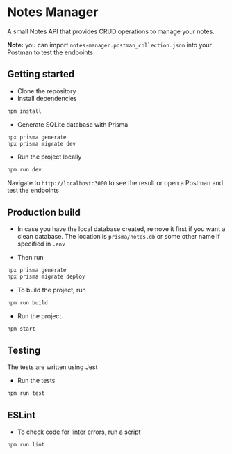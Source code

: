 # Notes Manager

A small Notes API that provides CRUD operations to manage your notes.

**Note:** you can import `notes-manager.postman_collection.json` into your Postman to test the endpoints

## Getting started

- Clone the repository
- Install dependencies

```bash
npm install
```

- Generate SQLite database with Prisma

```bash
npx prisma generate
npx prisma migrate dev
```

- Run the project locally

```bash
npm run dev
```

Navigate to `http://localhost:3000` to see the result or open a Postman and test the endpoints

## Production build

- In case you have the local database created, remove it first if you want a clean database. The location is `prisma/notes.db` or some other name if specified in `.env`

- Then run

```bash
npx prisma generate
npx prisma migrate deploy
```

- To build the project, run

```bash
npm run build
```

- Run the project

```bash
npm start
```

## Testing

The tests are written using Jest

- Run the tests

```bash
npm run test
```

## ESLint

- To check code for linter errors, run a script

```bash
npm run lint
```
